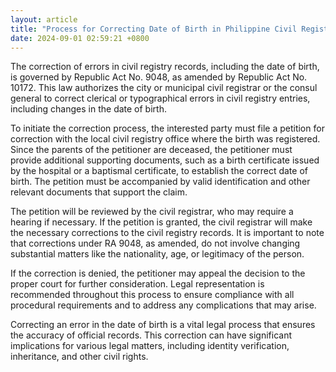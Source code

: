 ```yaml
---
layout: article
title: "Process for Correcting Date of Birth in Philippine Civil Registry"
date: 2024-09-01 02:59:21 +0800
---
```


<p>The correction of errors in civil registry records, including the date of birth, is governed by Republic Act No. 9048, as amended by Republic Act No. 10172. This law authorizes the city or municipal civil registrar or the consul general to correct clerical or typographical errors in civil registry entries, including changes in the date of birth.</p><p>To initiate the correction process, the interested party must file a petition for correction with the local civil registry office where the birth was registered. Since the parents of the petitioner are deceased, the petitioner must provide additional supporting documents, such as a birth certificate issued by the hospital or a baptismal certificate, to establish the correct date of birth. The petition must be accompanied by valid identification and other relevant documents that support the claim.</p><p>The petition will be reviewed by the civil registrar, who may require a hearing if necessary. If the petition is granted, the civil registrar will make the necessary corrections to the civil registry records. It is important to note that corrections under RA 9048, as amended, do not involve changing substantial matters like the nationality, age, or legitimacy of the person.</p><p>If the correction is denied, the petitioner may appeal the decision to the proper court for further consideration. Legal representation is recommended throughout this process to ensure compliance with all procedural requirements and to address any complications that may arise.</p><p>Correcting an error in the date of birth is a vital legal process that ensures the accuracy of official records. This correction can have significant implications for various legal matters, including identity verification, inheritance, and other civil rights.</p>